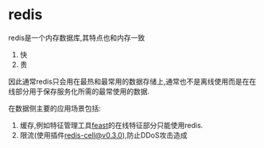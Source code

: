 # redis

redis是一个内存数据库,其特点也和内存一致

1. 快
2. 贵

因此通常redis只会用在最热和最常用的数据存储上,通常也不是离线使用而是在在线部分用于保存服务化所需的最常使用的数据.

在数据侧主要的应用场景包括:

1. 缓存,例如特征管理工具[feast](https://github.com/feast-dev/feast)的在线特征部分只能使用redis.
2. 限流(使用插件[redis-cell@v0.3.0](https://github.com/brandur/redis-cell/tree/v0.3.0)),防止DDoS攻击造成